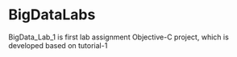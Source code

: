 # BigDataLabs
BigData_Lab_1 is first lab assignment Objective-C project, which is developed based on tutorial-1
